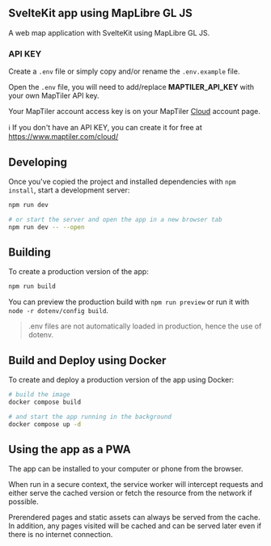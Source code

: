 ## SvelteKit app using MapLibre GL JS

A web map application with SvelteKit using MapLibre GL JS.

### API KEY

Create a `.env` file or simply copy and/or rename the `.env.example` file.

Open the `.env` file, you will need to add/replace **MAPTILER_API_KEY** with your own MapTiler API key.

Your MapTiler account access key is on your MapTiler [Cloud](https://cloud.maptiler.com/account/keys/) account page.

:information_source: If you don't have an API KEY, you can create it for free at https://www.maptiler.com/cloud/

## Developing

Once you've copied the project and installed dependencies with `npm install`, start a development server:

```bash
npm run dev

# or start the server and open the app in a new browser tab
npm run dev -- --open
```

## Building

To create a production version of the app:

```bash
npm run build
```

You can preview the production build with `npm run preview` or run it with `node -r dotenv/config build`.

> .env files are not automatically loaded in production, hence the use of dotenv.

## Build and Deploy using Docker

To create and deploy a production version of the app using Docker:

```bash
# build the image
docker compose build

# and start the app running in the background
docker compose up -d
```

## Using the app as a PWA

The app can be installed to your computer or phone from the browser.

When run in a secure context, the service worker will intercept requests and either serve the cached version or fetch the resource from the network if possible.

Prerendered pages and static assets can always be served from the cache. In addition, any pages visited will be cached and can be served later even if there is no internet connection.
